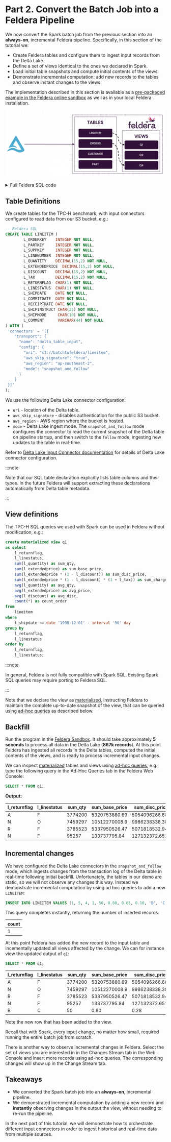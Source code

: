 # Part 2. Convert the Batch Job into a Feldera Pipeline

We now convert the Spark batch job from the previous section into an
**always-on**, incremental Feldera pipeline.
Specifically, in this section of the tutorial we:

- Create Feldera tables and configure them to ingest input records from the Delta Lake.
- Define a set of views identical to the ones we declared in Spark.
- Load initial table snapshots and compute initial contents of the views.
- Demonstrate incremental computation: add new records to the tables and observe
  instant changes to the views.


The implementation described in this section is available as a
[pre-packaged example in the Feldera online sandbox](https://try.feldera.com/create/?name=accelerating-batch-analytics)
as well as in your local Feldera installation.

![Architecture Diagram with Delta Lake](./part2-arch.png)

<details>
<summary> Full Feldera SQL code </summary>

```sql
CREATE TABLE LINEITEM (
        L_ORDERKEY    INTEGER NOT NULL,
        L_PARTKEY     INTEGER NOT NULL,
        L_SUPPKEY     INTEGER NOT NULL,
        L_LINENUMBER  INTEGER NOT NULL,
        L_QUANTITY    DECIMAL(15,2) NOT NULL,
        L_EXTENDEDPRICE  DECIMAL(15,2) NOT NULL,
        L_DISCOUNT    DECIMAL(15,2) NOT NULL,
        L_TAX         DECIMAL(15,2) NOT NULL,
        L_RETURNFLAG  CHAR(1) NOT NULL,
        L_LINESTATUS  CHAR(1) NOT NULL,
        L_SHIPDATE    DATE NOT NULL,
        L_COMMITDATE  DATE NOT NULL,
        L_RECEIPTDATE DATE NOT NULL,
        L_SHIPINSTRUCT CHAR(25) NOT NULL,
        L_SHIPMODE     CHAR(10) NOT NULL,
        L_COMMENT      VARCHAR(44) NOT NULL
) WITH (
 'connectors' = '[{
    "transport": {
      "name": "delta_table_input",
      "config": {
        "uri": "s3://batchtofeldera/lineitem",
        "aws_skip_signature": "true",
        "aws_region": "ap-southeast-2",
        "mode": "snapshot_and_follow"
      }
    }
 }]'
);

CREATE TABLE ORDERS  (
        O_ORDERKEY       INTEGER NOT NULL,
        O_CUSTKEY        INTEGER NOT NULL,
        O_ORDERSTATUS    CHAR(1) NOT NULL,
        O_TOTALPRICE     DECIMAL(15,2) NOT NULL,
        O_ORDERDATE      DATE NOT NULL,
        O_ORDERPRIORITY  CHAR(15) NOT NULL,
        O_CLERK          CHAR(15) NOT NULL,
        O_SHIPPRIORITY   INTEGER NOT NULL,
        O_COMMENT        VARCHAR(79) NOT NULL
) WITH (
 'connectors' = '[{
    "transport": {
      "name": "delta_table_input",
      "config": {
        "uri": "s3://batchtofeldera/orders",
        "aws_skip_signature": "true",
        "aws_region": "ap-southeast-2",
        "mode": "snapshot_and_follow"
      }
    }
 }]'
);

CREATE TABLE PART (
        P_PARTKEY     INTEGER NOT NULL,
        P_NAME        VARCHAR(55) NOT NULL,
        P_MFGR        CHAR(25) NOT NULL,
        P_BRAND       CHAR(10) NOT NULL,
        P_TYPE        VARCHAR(25) NOT NULL,
        P_SIZE        INTEGER NOT NULL,
        P_CONTAINER   CHAR(10) NOT NULL,
        P_RETAILPRICE DECIMAL(15,2) NOT NULL,
        P_COMMENT     VARCHAR(23) NOT NULL
) WITH (
 'connectors' = '[{
    "transport": {
      "name": "delta_table_input",
      "config": {
        "uri": "s3://batchtofeldera/part",
        "aws_skip_signature": "true",
        "aws_region": "ap-southeast-2",
        "mode": "snapshot_and_follow"
      }
    }
 }]'
);

CREATE TABLE CUSTOMER (
        C_CUSTKEY     INTEGER NOT NULL,
        C_NAME        VARCHAR(25) NOT NULL,
        C_ADDRESS     VARCHAR(40) NOT NULL,
        C_NATIONKEY   INTEGER NOT NULL,
        C_PHONE       CHAR(15) NOT NULL,
        C_ACCTBAL     DECIMAL(15,2)   NOT NULL,
        C_MKTSEGMENT  CHAR(10) NOT NULL,
        C_COMMENT     VARCHAR(117) NOT NULL
) WITH (
 'connectors' = '[{
    "transport": {
      "name": "delta_table_input",
      "config": {
        "uri": "s3://batchtofeldera/customer",
        "aws_skip_signature": "true",
        "aws_region": "ap-southeast-2",
        "mode": "snapshot_and_follow"
      }
    }
 }]'
);

CREATE TABLE SUPPLIER (
        S_SUPPKEY     INTEGER NOT NULL,
        S_NAME        CHAR(25) NOT NULL,
        S_ADDRESS     VARCHAR(40) NOT NULL,
        S_NATIONKEY   INTEGER NOT NULL,
        S_PHONE       CHAR(15) NOT NULL,
        S_ACCTBAL     DECIMAL(15,2) NOT NULL,
        S_COMMENT     VARCHAR(101) NOT NULL
) WITH (
 'connectors' = '[{
    "transport": {
      "name": "delta_table_input",
      "config": {
        "uri": "s3://batchtofeldera/supplier",
        "aws_skip_signature": "true",
        "aws_region": "ap-southeast-2",
        "mode": "snapshot_and_follow"
      }
    }
 }]'
);

CREATE TABLE PARTSUPP (
        PS_PARTKEY     INTEGER NOT NULL,
        PS_SUPPKEY     INTEGER NOT NULL,
        PS_AVAILQTY    INTEGER NOT NULL,
        PS_SUPPLYCOST  DECIMAL(15,2)  NOT NULL,
        PS_COMMENT     VARCHAR(199) NOT NULL
) WITH (
 'connectors' = '[{
    "transport": {
      "name": "delta_table_input",
      "config": {
        "uri": "s3://batchtofeldera/partsupp",
        "aws_skip_signature": "true",
        "aws_region": "ap-southeast-2",
        "mode": "snapshot_and_follow"
      }
    }
 }]'
);

CREATE TABLE NATION  (
        N_NATIONKEY  INTEGER NOT NULL,
        N_NAME       CHAR(25) NOT NULL,
        N_REGIONKEY  INTEGER NOT NULL,
        N_COMMENT    VARCHAR(152)
) WITH (
 'connectors' = '[{
    "transport": {
      "name": "delta_table_input",
      "config": {
        "uri": "s3://batchtofeldera/nation",
        "aws_skip_signature": "true",
        "aws_region": "ap-southeast-2",
        "mode": "snapshot_and_follow"
      }
    }
 }]'
);

CREATE TABLE REGION  (
        R_REGIONKEY  INTEGER NOT NULL,
        R_NAME       CHAR(25) NOT NULL,
        R_COMMENT    VARCHAR(152)
) WITH (
 'connectors' = '[{
    "transport": {
      "name": "delta_table_input",
      "config": {
        "uri": "s3://batchtofeldera/region",
        "aws_skip_signature": "true",
        "aws_region": "ap-southeast-2",
        "mode": "snapshot_and_follow"
      }
    }
 }]'
);

create materialized view q1
as select
	l_returnflag,
	l_linestatus,
	sum(l_quantity) as sum_qty,
	sum(l_extendedprice) as sum_base_price,
	sum(l_extendedprice * (1 - l_discount)) as sum_disc_price,
	sum(l_extendedprice * (1 - l_discount) * (1 + l_tax)) as sum_charge,
	avg(l_quantity) as avg_qty,
	avg(l_extendedprice) as avg_price,
	avg(l_discount) as avg_disc,
	count(*) as count_order
from
	lineitem
where
	l_shipdate <= date '1998-12-01' - interval '90' day
group by
	l_returnflag,
	l_linestatus
order by
	l_returnflag,
	l_linestatus;

create materialized view q2
as select
	s_acctbal,
	s_name,
	n_name,
	p_partkey,
	p_mfgr,
	s_address,
	s_phone,
	s_comment
from
	part,
	supplier,
	partsupp,
	nation,
	region
where
	p_partkey = ps_partkey
	and s_suppkey = ps_suppkey
	and p_size = 15
	and p_type like '%BRASS'
	and s_nationkey = n_nationkey
	and n_regionkey = r_regionkey
	and r_name = 'EUROPE'
	and ps_supplycost = (
		select
			min(ps_supplycost)
		from
			partsupp,
			supplier,
			nation,
			region
		where
			p_partkey = ps_partkey
			and s_suppkey = ps_suppkey
			and s_nationkey = n_nationkey
			and n_regionkey = r_regionkey
			and r_name = 'EUROPE'
	)
order by
	s_acctbal desc,
	n_name,
	s_name,
	p_partkey
limit 100;

create materialized view q3
as select
	l_orderkey,
	sum(l_extendedprice * (1 - l_discount)) as revenue,
	o_orderdate,
	o_shippriority
from
	customer,
	orders,
	lineitem
where
	c_mktsegment = 'BUILDING'
	and c_custkey = o_custkey
	and l_orderkey = o_orderkey
	and o_orderdate < date '1995-03-15'
	and l_shipdate > date '1995-03-15'
group by
	l_orderkey,
	o_orderdate,
	o_shippriority
order by
	revenue desc,
	o_orderdate
limit 10;

create materialized view q4
as select
	o_orderpriority,
	count(*) as order_count
from
	orders
where
	o_orderdate >= date '1993-07-01'
	and o_orderdate < date '1993-07-01' + interval '3' month
	and exists (
		select
			*
		from
			lineitem
		where
			l_orderkey = o_orderkey
			and l_commitdate < l_receiptdate
	)
group by
	o_orderpriority
order by
	o_orderpriority;

create materialized view q5
as select
	n_name,
	sum(l_extendedprice * (1 - l_discount)) as revenue
from
	customer,
	orders,
	lineitem,
	supplier,
	nation,
	region
where
	c_custkey = o_custkey
	and l_orderkey = o_orderkey
	and l_suppkey = s_suppkey
	and c_nationkey = s_nationkey
	and s_nationkey = n_nationkey
	and n_regionkey = r_regionkey
	and r_name = 'ASIA'
	and o_orderdate >= date '1994-01-01'
	and o_orderdate < date '1994-01-01' + interval '1' year
group by
	n_name
order by
	revenue desc;

create materialized view q6
as select
	sum(l_extendedprice * l_discount) as revenue
from
	lineitem
where
	l_shipdate >= date '1994-01-01'
	and l_shipdate < date '1994-01-01' + interval '1' year
	and l_discount between .06 - 0.01 and .06 + 0.01
	and l_quantity < 24;

create materialized view q7
as select
	supp_nation,
	cust_nation,
	l_year,
	sum(volume) as revenue
from
	(
		select
			n1.n_name as supp_nation,
			n2.n_name as cust_nation,
			year(l_shipdate) as l_year,
			l_extendedprice * (1 - l_discount) as volume
		from
			supplier,
			lineitem,
			orders,
			customer,
			nation n1,
			nation n2
		where
			s_suppkey = l_suppkey
			and o_orderkey = l_orderkey
			and c_custkey = o_custkey
			and s_nationkey = n1.n_nationkey
			and c_nationkey = n2.n_nationkey
			and (
				(n1.n_name = 'FRANCE' and n2.n_name = 'GERMANY')
				or (n1.n_name = 'GERMANY' and n2.n_name = 'FRANCE')
			)
			and l_shipdate between date '1995-01-01' and date '1996-12-31'
	) as shipping
group by
	supp_nation,
	cust_nation,
	l_year
order by
	supp_nation,
	cust_nation,
	l_year;


create materialized view q8
as select
	o_year,
	sum(case
		when nation = 'BRAZIL' then volume
		else 0
	end) / sum(volume) as mkt_share
from
	(
		select
			year(o_orderdate) as o_year,
			l_extendedprice * (1 - l_discount) as volume,
			n2.n_name as nation
		from
			part,
			supplier,
			lineitem,
			orders,
			customer,
			nation n1,
			nation n2,
			region
		where
			p_partkey = l_partkey
			and s_suppkey = l_suppkey
			and l_orderkey = o_orderkey
			and o_custkey = c_custkey
			and c_nationkey = n1.n_nationkey
			and n1.n_regionkey = r_regionkey
			and r_name = 'AMERICA'
			and s_nationkey = n2.n_nationkey
			and o_orderdate between date '1995-01-01' and date '1996-12-31'
			and p_type = 'ECONOMY ANODIZED STEEL'
	) as all_nations
group by
	o_year
order by
	o_year;

create materialized view q9
as select
	nation,
	o_year,
	sum(amount) as sum_profit
from
	(
		select
			n_name as nation,
			year(o_orderdate) as o_year,
			l_extendedprice * (1 - l_discount) - ps_supplycost * l_quantity as amount
		from
			part,
			supplier,
			lineitem,
			partsupp,
			orders,
			nation
		where
			s_suppkey = l_suppkey
			and ps_suppkey = l_suppkey
			and ps_partkey = l_partkey
			and p_partkey = l_partkey
			and o_orderkey = l_orderkey
			and s_nationkey = n_nationkey
			and p_name like '%green%'
	) as profit
group by
	nation,
	o_year
order by
	nation,
	o_year desc;


create materialized view q10
as select
	c_custkey,
	c_name,
	sum(l_extendedprice * (1 - l_discount)) as revenue,
	c_acctbal,
	n_name,
	c_address,
	c_phone,
	c_comment
from
	customer,
	orders,
	lineitem,
	nation
where
	c_custkey = o_custkey
	and l_orderkey = o_orderkey
	and o_orderdate >= date '1993-10-01'
	and o_orderdate < date '1993-10-01' + interval '3' month
	and l_returnflag = 'R'
	and c_nationkey = n_nationkey
group by
	c_custkey,
	c_name,
	c_acctbal,
	c_phone,
	n_name,
	c_address,
	c_comment
order by
	revenue desc
limit 20;
```
</details>


## Table Definitions

We create tables for the TPC-H benchmark, with input connectors configured to
read data from our S3 bucket, e.g.:

```sql
-- Feldera SQL
CREATE TABLE LINEITEM (
        L_ORDERKEY    INTEGER NOT NULL,
        L_PARTKEY     INTEGER NOT NULL,
        L_SUPPKEY     INTEGER NOT NULL,
        L_LINENUMBER  INTEGER NOT NULL,
        L_QUANTITY    DECIMAL(15,2) NOT NULL,
        L_EXTENDEDPRICE  DECIMAL(15,2) NOT NULL,
        L_DISCOUNT    DECIMAL(15,2) NOT NULL,
        L_TAX         DECIMAL(15,2) NOT NULL,
        L_RETURNFLAG  CHAR(1) NOT NULL,
        L_LINESTATUS  CHAR(1) NOT NULL,
        L_SHIPDATE    DATE NOT NULL,
        L_COMMITDATE  DATE NOT NULL,
        L_RECEIPTDATE DATE NOT NULL,
        L_SHIPINSTRUCT CHAR(25) NOT NULL,
        L_SHIPMODE     CHAR(10) NOT NULL,
        L_COMMENT      VARCHAR(44) NOT NULL
) WITH (
 'connectors' = '[{
    "transport": {
      "name": "delta_table_input",
      "config": {
        "uri": "s3://batchtofeldera/lineitem",
        "aws_skip_signature": "true",
        "aws_region": "ap-southeast-2",
        "mode": "snapshot_and_follow"
      }
    }
 }]'
);
```

We use the following Delta Lake connector configuration:

- `uri` - location of the Delta table.
- `aws_skip_signature` - disables authentication for the public S3 bucket.
- `aws_region` - AWS region where the bucket is hosted.
- `mode` - Delta Lake ingest mode. The `snapshot_and_follow` mode configures the
  connector to read the current snapshot of the Delta table on pipeline startup,
and then switch to the `follow` mode, ingesting new updates to the table in
real-time.

Refer to [Delta Lake Input Connector documentation](/connectors/sources/delta)
for details of Delta Lake connector configuration.

:::note

Note that our SQL table declaration explicitly lists table columns and their
types.  In the future Feldera will support extracting these declarations
automatically from Delta table metadata.

:::

## View definitions

The TPC-H SQL queries we used with Spark can be used in Feldera without
modification, e.g.:

```sql
create materialized view q1
as select
	l_returnflag,
	l_linestatus,
	sum(l_quantity) as sum_qty,
	sum(l_extendedprice) as sum_base_price,
	sum(l_extendedprice * (1 - l_discount)) as sum_disc_price,
	sum(l_extendedprice * (1 - l_discount) * (1 + l_tax)) as sum_charge,
	avg(l_quantity) as avg_qty,
	avg(l_extendedprice) as avg_price,
	avg(l_discount) as avg_disc,
	count(*) as count_order
from
	lineitem
where
	l_shipdate <= date '1998-12-01' - interval '90' day
group by
	l_returnflag,
	l_linestatus
order by
	l_returnflag,
	l_linestatus;
```

:::note

In general, Feldera is not fully compatible with Spark SQL. Existing Spark SQL queries
may require porting to Feldera SQL.

:::


Note that we declare the view as [materialized](/sql/materialized), instructing Feldera
to maintain the complete up-to-date snapshot of the view, that can be queried
using [ad-hoc queries](/sql/ad-hoc) as described below.


## Backfill

Run the program in the [Feldera Sandbox](https://try.feldera.com).  It should take
approximately **5 seconds** to process all data in the Delta Lake (**867k records**).
At this point Feldera has ingested all records in the Delta tables, computed the initial
contents of the views, and is ready to process incremental input changes.

We can inspect [materialized](https://docs.feldera.com/sql/materialized) tables
and views using [ad-hoc queries](/sql/ad-hoc), e.g., type the following query in the Ad-Hoc Queries
tab in the Feldera Web Console:

```sql
SELECT * FROM q1;
```

**Output:**

| l_returnflag | l_linestatus | sum_qty | sum_base_price | sum_disc_price | sum_charge      | avg_qty | avg_price | avg_disc | count_order |
|--------------|--------------|---------|----------------|----------------|-----------------|---------|-----------|----------|-------------|
| A            | F            | 3774200 | 5320753880.69  | 5054096266.682 | 5256751331.449  | 25.53   | 36002.12  | 0.05     | 147790      |
| N            | O            | 7459297 | 10512270008.9  | 9986238338.384 | 10385578376.585 | 25.54   | 36000.92  | 0.05     | 292000      |
| R            | F            | 3785523 | 5337950526.47  | 5071818532.942 | 5274405503.049  | 25.52   | 35994.02  | 0.04     | 148301      |
| N            | F            | 95257   | 133737795.84   | 127132372.651  | 132286291.229   | 25.3    | 35521.32  | 0.04     | 3765        |

## Incremental changes

We have configured the Delta Lake connectors in the `snapshot_and_follow` mode,
which ingests changes from the transaction log of the Delta table in real-time
following initial backfill. Unfortunately, the tables in our demo are static, so we
will not observe any changes this way. Instead we demonstrate incremental
computation by using ad hoc queries to add a new `LINEITEM`:

```sql
INSERT INTO LINEITEM VALUES (1, 5, 4, 1, 50, 0.80, 0.65, 0.10, 'B', 'C', '1998-09-01', '1998-09-01', '1998-09-01', 'DELIVER IN PERSON', 'TRUCK', 'new record insertion')
```

This query completes instantly, returning the number of inserted records:

| count |
|-------|
| 1     |

At this point Feldera has added the new record to the input table and incementally
updated all views affected by the change.  We can for instance view the updated output
of `q1`:

```sql
SELECT * FROM q1;
```

| l_returnflag | l_linestatus | sum_qty | sum_base_price | sum_disc_price | sum_charge      | avg_qty | avg_price | avg_disc | count_order |
|--------------|--------------|---------|----------------|----------------|-----------------|---------|-----------|----------|-------------|
| A            | F            | 3774200 | 5320753880.69  | 5054096266.682 | 5256751331.449  | 25.53   | 36002.12  | 0.05     | 147790      |
| N            | O            | 7459297 | 10512270008.9  | 9986238338.384 | 10385578376.585 | 25.54   | 36000.92  | 0.05     | 292000      |
| R            | F            | 3785523 | 5337950526.47  | 5071818532.942 | 5274405503.049  | 25.52   | 35994.02  | 0.04     | 148301      |
| N            | F            | 95257   | 133737795.84   | 127132372.651  | 132286291.229   | 25.3    | 35521.32  | 0.04     | 3765        |
| B            | C            | 50      | 0.80           | 0.28           | 0.308           | 50      | 0.80      | 0.65     | 1           |

Note the new row that has been added to the view.

Recall that with Spark, every input change, no matter how small, required running the
entire batch job from scratch.

There is another way to observe incremental changes in Feldera. Select the set of views
you are interested in in the Changes Stream tab in the Web Console and insert more records
using ad-hoc queries.  The corresponding changes will show up in the Change Stream tab.

## Takeaways

- We converted the Spark batch job into an **always-on**, incremental pipeline.
- We demonstrated incremental computation by adding a new record and **instantly**
  observing changes in the output the view, without needing to re-run the pipeline.

In the next part of this tutorial, we will demonstrate how to orchestrate different input
connectors in order to ingest historical and real-time data from multiple
sources.
